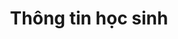 ---
title: "Thông tin học sinh"
comment1 : "VÙNG THAO TÁC : - Nhập vào thông tin của bạn."
comment2 : "VÙNG THAO TÁC : - Nhập vào thông tin học sinh. - NEXT : nhấn để chuyển đến bước kế tiếp. "				
image1 : "/vi/accountmanage/accountlist/addaccount/selectrole/parent/Information_2_1.png"
image2 : "/vi/accountmanage/accountlist/addaccount/selectrole/parent/Information_2_2.png"
img_title1 : "Hình 01"
img_title2 : "Hình 02"
img2_coords1: "208,465,245,485"
img2_link1 : "/post/vi/accountmanage/accountlist/addaccount/selectrole/parent/step38_sumary/"
img2_coords2 : "61,426,75,445"
img2_link2 : "/post/vi/accountmanage/accountlist/addaccount/selectrole/parent/step36_infomation_parent_1/"
img1_coords2 : "29,35,0,15"
img1_link2 : "/post/vi/accountmanage/accountlist/addaccount/selectrole/parent/selectclass/step34_2_1/"
tranvi : "/post/vi/accountmanage/accountlist/addaccount/selectrole/parent/step37_infomation_parent_2/"
tranen : "/post/en/accountmanage/accountlist/addaccount/selectrole/parent/step37_infomation_parent_2/"
pos : "1"
---